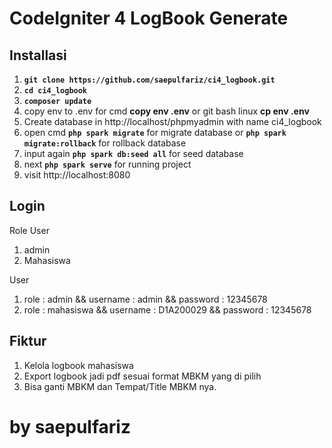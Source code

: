 # CodeIgniter 4 LogBook Generate

## Installasi

1. **`git clone https://github.com/saepulfariz/ci4_logbook.git`**
2. **`cd ci4_logbook`**
3. **`composer update`**
4. copy env to .env for cmd **copy env .env** or git bash linux **cp env .env**
5. Create database in http://localhost/phpmyadmin with name ci4_logbook
6. open cmd **`php spark migrate`** for migrate database or **`php spark migrate:rollback`** for rollback database
7. input again **`php spark db:seed all`** for seed database
8. next **`php spark serve`** for running project
9. visit http://localhost:8080

## Login

Role User

1. admin
2. Mahasiswa

User

1. role : admin && username : admin && password : 12345678
2. role : mahasiswa && username : D1A200029 && password : 12345678

## Fiktur

1. Kelola logbook mahasiswa
2. Export logbook jadi pdf sesuai format MBKM yang di pilih
3. Bisa ganti MBKM dan Tempat/Title MBKM nya.

# by saepulfariz
